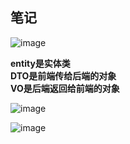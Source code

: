 ## 笔记
![image](https://github.com/user-attachments/assets/16b1fae4-6481-475d-994b-6560cda62a9a)

**entity是实体类  
DTO是前端传给后端的对象  
VO是后端返回给前端的对象**

![image](https://github.com/user-attachments/assets/3fc43cd6-d4f5-4f69-9bb4-0bba5cd6a428)

![image](https://github.com/user-attachments/assets/03e2855e-2c32-47db-9c39-0ac9a8faa1e6)


